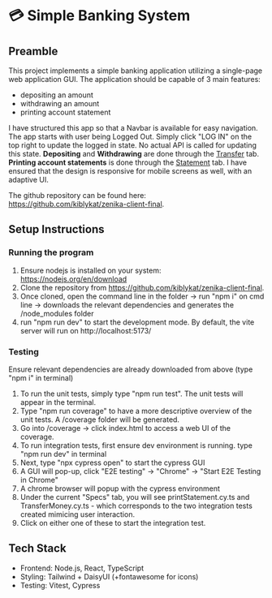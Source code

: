 # 💳 Simple Banking System

## Preamble

This project implements a simple banking application utilizing a single-page web application GUI. The application should be capable of 3 main features:

- depositing an amount
- withdrawing an amount
- printing account statement

I have structured this app so that a Navbar is available for easy navigation. The app starts with user being Logged Out. Simply click "LOG IN" on the top right to update the logged in state. No actual API is called for updating this state. <b>Depositing</b> and <b>Withdrawing</b> are done through the <u>Transfer</u> tab. <b>Printing account statements</b> is done through the <u>Statement</u> tab. I have ensured that the design is responsive for mobile screens as well, with an adaptive UI.

The github repository can be found here: https://github.com/kiblykat/zenika-client-final.

## Setup Instructions

### Running the program

1. Ensure nodejs is installed on your system: https://nodejs.org/en/download
2. Clone the repository from https://github.com/kiblykat/zenika-client-final.
3. Once cloned, open the command line in the folder -> run "npm i" on cmd line -> downloads the relevant dependencies and generates the /node_modules folder
4. run "npm run dev" to start the development mode. By default, the vite server will run on http://localhost:5173/

### Testing

Ensure relevant dependencies are already downloaded from above (type "npm i" in terminal)

1. To run the unit tests, simply type "npm run test". The unit tests will appear in the terminal.
2. Type "npm run coverage" to have a more descriptive overview of the unit tests. A /coverage folder will be generated.
3. Go into /coverage -> click index.html to access a web UI of the coverage.
4. To run integration tests, first ensure dev environment is running. type "npm run dev" in terminal
5. Next, type "npx cypress open" to start the cypress GUI
6. A GUI will pop-up, click "E2E testing" -> "Chrome" -> "Start E2E Testing in Chrome"
7. A chrome browser will popup with the cypress environment
8. Under the current "Specs" tab, you will see printStatement.cy.ts and TransferMoney.cy.ts - which corresponds to the two integration tests created mimicing user interaction.
9. Click on either one of these to start the integration test.

## Tech Stack

- Frontend: Node.js, React, TypeScript
- Styling: Tailwind + DaisyUI (+fontawesome for icons)
- Testing: Vitest, Cypress

